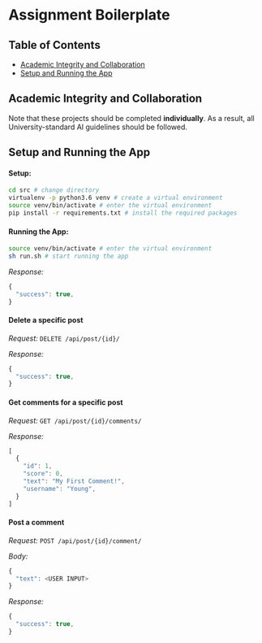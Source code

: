 # Assignment Boilerplate

## Table of Contents

* [Academic Integrity and Collaboration](#academic-integrity-and-collaboration)
* [Setup and Running the App](#setup-and-running-the-app)

## Academic Integrity and Collaboration

Note that these projects should be completed **individually**. As a result, all University-standard AI guidelines should be followed.

## Setup and Running the App

#### Setup:
```sh
cd src # change directory 
virtualenv -p python3.6 venv # create a virtual environment
source venv/bin/activate # enter the virtual environment
pip install -r requirements.txt # install the required packages
```

#### Running the App:
```sh
source venv/bin/activate # enter the virtual environment
sh run.sh # start running the app
```

*Response:*
````javascript
{
  "success": true,
}
````

#### Delete a specific post
*Request:* `DELETE /api/post/{id}/`

*Response:*
````javascript
{
  "success": true,
}
````

#### Get comments for a specific post
*Request:* `GET /api/post/{id}/comments/`

*Response:*
````javascript
[
  {
    "id": 1,
    "score": 0,
    "text": "My First Comment!",
    "username": "Young",
  }
]
````

#### Post a comment
*Request:* `POST /api/post/{id}/comment/`

*Body:* 
````javascript
{
  "text": <USER INPUT>
}
````

*Response:*
````javascript
{
  "success": true,
}
````
